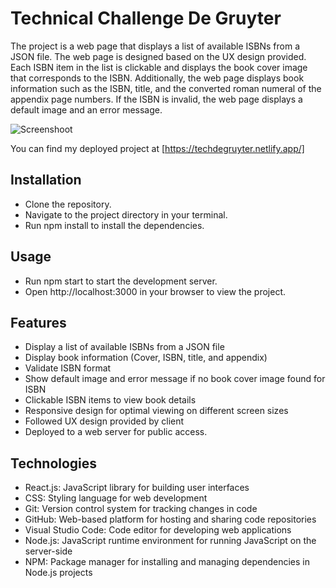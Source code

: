 # Technical Challenge De Gruyter
The project is a web page that displays a list of available ISBNs from a JSON file. The web page is designed based on the UX design provided. Each ISBN item in the list is clickable and displays the book cover image that corresponds to the ISBN. Additionally, the web page displays book information such as the ISBN, title, and the converted roman numeral of the appendix page numbers. If the ISBN is invalid, the web page displays a default image and an error message.

![Screenshoot](https://res.cloudinary.com/dwtnqtdcs/image/upload/v1679101669/degruyter_lxx0qk.png)

You can find my deployed project at [https://techdegruyter.netlify.app/]

## Installation
- Clone the repository.
- Navigate to the project directory in your terminal.
- Run npm install to install the dependencies.

## Usage
- Run npm start to start the development server.
- Open http://localhost:3000 in your browser to view the project.

## Features
- Display a list of available ISBNs from a JSON file
- Display book information (Cover, ISBN, title, and appendix)
- Validate ISBN format 
- Show default image and error message if no book cover image found for ISBN
- Clickable ISBN items to view book details
- Responsive design for optimal viewing on different screen sizes
- Followed UX design provided by client
- Deployed to a web server for public access.

## Technologies
- React.js: JavaScript library for building user interfaces
- CSS: Styling language for web development
- Git: Version control system for tracking changes in code
- GitHub: Web-based platform for hosting and sharing code repositories
- Visual Studio Code: Code editor for developing web applications
- Node.js: JavaScript runtime environment for running JavaScript on the server-side
- NPM: Package manager for installing and managing dependencies in Node.js projects
